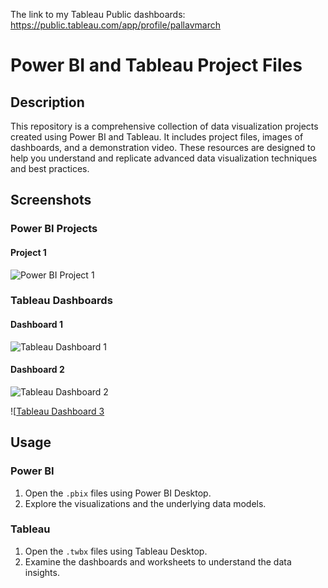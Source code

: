 The link to my Tableau Public dashboards: https://public.tableau.com/app/profile/pallavmarch

# Power BI and Tableau Project Files

## Description
This repository is a comprehensive collection of data visualization projects created using Power BI and Tableau. It includes project files, images of dashboards, and a demonstration video. These resources are designed to help you understand and replicate advanced data visualization techniques and best practices.

## Screenshots
### Power BI Projects
#### Project 1
![[Power BI Project 1](Image_Power_BI_Project_1.png)](https://github.com/pallavmarch/Power-BI-and-Tableau-Project-Files/blob/main/Screenshot_23-11-2024_165720_app.powerbi.com.jpeg)


### Tableau Dashboards
#### Dashboard 1
![[Tableau Dashboard 1](Image_Tableau_Dashboard_1.png)](https://github.com/pallavmarch/Power-BI-and-Tableau-Project-Files/blob/main/Dashboard%201.png)
#### Dashboard 2
![[Tableau Dashboard 2](Image_Tableau_Dashboard_2.png)](https://github.com/pallavmarch/Power-BI-and-Tableau-Project-Files/blob/main/The%20Dashboard.png)

![[Tableau Dashboard 3](https://github.com/pallavmarch/Power-BI-and-Tableau-Project-Files/blob/main/Image_Tableau_Dashboard_1.png)

## Usage
### Power BI
1. Open the `.pbix` files using Power BI Desktop.
2. Explore the visualizations and the underlying data models.

### Tableau
1. Open the `.twbx` files using Tableau Desktop.
2. Examine the dashboards and worksheets to understand the data insights.
